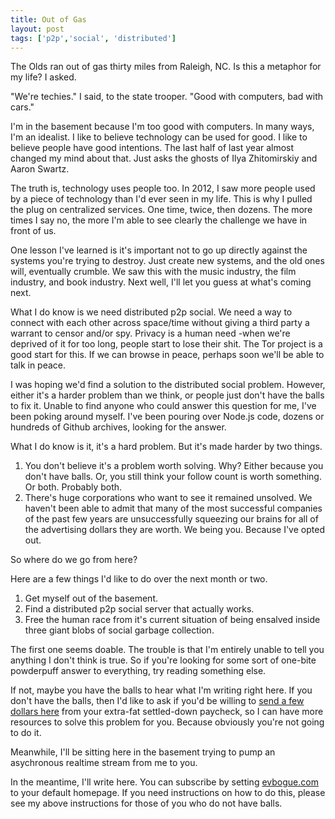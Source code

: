 ```yaml
---
title: Out of Gas
layout: post
tags: ['p2p','social', 'distributed']
---
```


The Olds ran out of gas thirty miles from Raleigh, NC. Is this a metaphor for my life? I asked. 

"We're techies." I said, to the state trooper. "Good with computers, bad with cars."

I'm in the basement because I'm too good with computers. In many ways, I'm an idealist. I like to believe technology can be used for good. I like to believe people have good intentions. The last half of last year almost changed my mind about that. Just asks the ghosts of Ilya Zhitomirskiy and Aaron Swartz. 

The truth is, technology uses people too. In 2012, I saw more people used by a piece of technology than I'd ever seen in my life. This is why I pulled the plug on centralized services. One time, twice, then dozens. The more times I say no, the more I'm able to see clearly the challenge we have in front of us.

One lesson I've learned is it's important not to go up directly against the systems you're trying to destroy. Just create new systems, and the old ones will, eventually crumble. We saw this with the music industry, the film industry, and book industry. Next well, I'll let you guess at what's coming next. 

What I do know is we need distributed p2p social. We need a way to connect with each other across space/time without giving a third party a warrant to censor and/or spy. Privacy is a human need -when we're deprived of it for too long, people start to lose their shit. The Tor project is a good start for this. If we can browse in peace, perhaps soon we'll be able to talk in peace. 

I was hoping we'd find a solution to the distributed social problem. However, either it's a harder problem than we think, or people just don't have the balls to fix it. Unable to find anyone who could answer this question for me, I've been poking around myself. I've been pouring over Node.js code, dozens or hundreds of Github archives, looking for the answer. 

What I do know is it, it's a hard problem. But it's made harder by two things.

1. You don't believe it's a problem worth solving.
Why? Either because you don't have balls. Or, you still think your follow count is worth something. Or both. Probably both.
2. There's huge corporations who want to see it remained unsolved.
We haven't been able to admit that many of the most successful companies of the past few years are unsuccessfully squeezing our brains for all of the advertising dollars they are worth. We being you. Because I've opted out.

So where do we go from here?

Here are a few things I'd like to do over the next month or two.

1. Get myself out of the basement.
2. Find a distributed p2p social server that actually works.
3. Free the human race from it's current situation of being ensalved inside three giant blobs of social garbage collection.

The first one seems doable. The trouble is that I'm entirely unable to tell you anything I don't think is true. So if you're looking for some sort of one-bite powderpuff answer to everything, try reading something else. 

If not, maybe you have the balls to hear what I'm writing right here. 
If you don't have the balls, then I'd like to ask if you'd be willing to [send a few dollars here](https://www.paypal.com/cgi-bin/webscr?cmd=_s-xclick&hosted_button_id=VH42PJCGS3DQU) from your extra-fat settled-down paycheck, so I can have more resources to solve this problem for you. Because obviously you're not going to do it.

Meanwhile, I'll be sitting here in the basement trying to pump an asychronous realtime stream from me to you.

In the meantime, I'll write here. You can subscribe by setting [evbogue.com](http://evbogue.com) to your default homepage. If you need instructions on how to do this, please see my above instructions for those of you who do not have balls.